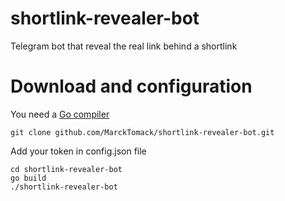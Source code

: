 # shortlink-revealer-bot
Telegram bot that reveal the real  link behind a shortlink

# Download and configuration

You need a <a href="https://golang.org/dl/">Go compiler</a>

`git clone github.com/MarckTomack/shortlink-revealer-bot.git`

Add your token in config.json file
```
cd shortlink-revealer-bot
go build
./shortlink-revealer-bot
```
